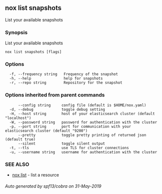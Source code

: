 ## nox list snapshots

List your available snapshots

### Synopsis

List your available snapshots

```
nox list snapshots [flags]
```

### Options

```
  -f, --frequency string   Frequency of the snapshot
  -h, --help               help for snapshots
  -r, --repo string        Repository for the snapshot
```

### Options inherited from parent commands

```
      --config string     config file (default is $HOME/nox.yaml)
  -d, --debug             toggle debug setting
  -H, --host string       host of your elasticsearch cluster (default "localhost")
  -W, --password string   password for authentication with the cluster
  -p, --port string       port for communication with your elasticsearch cluster (default "9200")
      --pretty            toggle pretty printing of returned json (default true)
      --silent            toggle silent output
  -t, --tls               use TLS for cluster connections
  -u, --username string   username for authentication with the cluster
```

### SEE ALSO

* [nox list](nox_list.md)	 - list a resource

###### Auto generated by spf13/cobra on 31-May-2019
